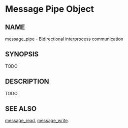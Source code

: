 # Message Pipe Object

## NAME

message\_pipe - Bidirectional interprocess communication

## SYNOPSIS

TODO

## DESCRIPTION

TODO

## SEE ALSO

[message_read](../syscalls/msgpipe_read.md),
[message_write](../syscalls/msgpipe_write.md).
